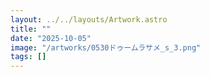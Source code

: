 ```yaml
---
layout: ../../layouts/Artwork.astro
title: ""
date: "2025-10-05"
image: "/artworks/0530ドゥームラサメ_s_3.png"
tags: []
---
```


